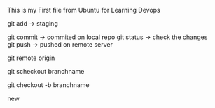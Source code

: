 This is my First file from Ubuntu for Learning Devops

git add -> staging 

git commit -> commited on local repo
git status -> check the changes  
git push -> pushed on remote server


git remote origin 


git scheckout branchname 

git checkout -b branchname 

 new 
